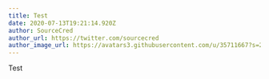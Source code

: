```yaml
---
title: Test
date: 2020-07-13T19:21:14.920Z
author: SourceCred
author_url: https://twitter.com/sourcecred
author_image_url: https://avatars3.githubusercontent.com/u/35711667?s=200&v=4
---
```

Test
